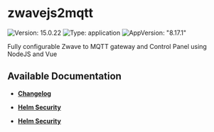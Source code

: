 # zwavejs2mqtt

![Version: 15.0.22](https://img.shields.io/badge/Version-15.0.22-informational?style=flat-square) ![Type: application](https://img.shields.io/badge/Type-application-informational?style=flat-square) ![AppVersion: "8.17.1"](https://img.shields.io/badge/AppVersion-"8.17.1"-informational?style=flat-square)

Fully configurable Zwave to MQTT gateway and Control Panel using NodeJS and Vue

## Available Documentation

- [**Changelog**](CHANGELOG)

- [**Helm Security**](container-security)

- [**Helm Security**](helm-security)

